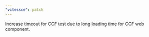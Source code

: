 ```yaml
---
"vitessce": patch
---
```


Increase timeout for CCF test due to long loading time for CCF web component.
